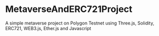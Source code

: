 # MetaverseAndERC721Project
A simple metaverse project on Polygon Testnet using Three.js, Solidity, ERC721, WEB3.js, Ether.js and Javascript
